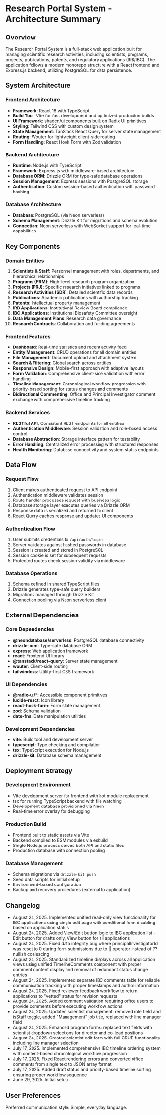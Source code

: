 # Research Portal System - Architecture Summary

## Overview

The Research Portal System is a full-stack web application built for managing scientific research activities, including scientists, programs, projects, publications, patents, and regulatory applications (IRB/IBC). The application follows a modern monorepo structure with a React frontend and Express.js backend, utilizing PostgreSQL for data persistence.

## System Architecture

### Frontend Architecture
- **Framework**: React 18 with TypeScript
- **Build Tool**: Vite for fast development and optimized production builds
- **UI Framework**: shadcn/ui components built on Radix UI primitives
- **Styling**: Tailwind CSS with custom design system
- **State Management**: TanStack React Query for server state management
- **Routing**: Wouter for lightweight client-side routing
- **Form Handling**: React Hook Form with Zod validation

### Backend Architecture
- **Runtime**: Node.js with TypeScript
- **Framework**: Express.js with middleware-based architecture
- **Database ORM**: Drizzle ORM for type-safe database operations
- **Session Management**: Express sessions with PostgreSQL storage
- **Authentication**: Custom session-based authentication with password hashing

### Database Architecture
- **Database**: PostgreSQL (via Neon serverless)
- **Schema Management**: Drizzle Kit for migrations and schema evolution
- **Connection**: Neon serverless with WebSocket support for real-time capabilities

## Key Components

### Domain Entities
1. **Scientists & Staff**: Personnel management with roles, departments, and hierarchical relationships
2. **Programs (PRM)**: High-level research program organization
3. **Projects (PRJ)**: Specific research initiatives linked to programs
4. **Research Activities (SDR)**: Detailed scientific data records
5. **Publications**: Academic publications with authorship tracking
6. **Patents**: Intellectual property management
7. **IRB Applications**: Institutional Review Board compliance
8. **IBC Applications**: Institutional Biosafety Committee oversight
9. **Data Management Plans**: Research data governance
10. **Research Contracts**: Collaboration and funding agreements

### Frontend Features
- **Dashboard**: Real-time statistics and recent activity feed
- **Entity Management**: CRUD operations for all domain entities
- **File Management**: Document upload and attachment system
- **Search & Filtering**: Global search across entities
- **Responsive Design**: Mobile-first approach with adaptive layouts
- **Form Validation**: Comprehensive client-side validation with error handling
- **Timeline Management**: Chronological workflow progression with priority-based sorting for status changes and comments
- **Bidirectional Commenting**: Office and Principal Investigator comment exchange with comprehensive timeline tracking

### Backend Services
- **RESTful API**: Consistent REST endpoints for all entities
- **Authentication Middleware**: Session validation and role-based access control
- **Database Abstraction**: Storage interface pattern for testability
- **Error Handling**: Centralized error processing with structured responses
- **Health Monitoring**: Database connectivity and system status endpoints

## Data Flow

### Request Flow
1. Client makes authenticated request to API endpoint
2. Authentication middleware validates session
3. Route handler processes request with business logic
4. Database storage layer executes queries via Drizzle ORM
5. Response data is serialized and returned to client
6. React Query caches response and updates UI components

### Authentication Flow
1. User submits credentials to `/api/auth/login`
2. Server validates against hashed passwords in database
3. Session is created and stored in PostgreSQL
4. Session cookie is set for subsequent requests
5. Protected routes check session validity via middleware

### Database Operations
1. Schema defined in shared TypeScript files
2. Drizzle generates type-safe query builders
3. Migrations managed through Drizzle Kit
4. Connection pooling via Neon serverless client

## External Dependencies

### Core Dependencies
- **@neondatabase/serverless**: PostgreSQL database connectivity
- **drizzle-orm**: Type-safe database ORM
- **express**: Web application framework
- **react**: Frontend UI library
- **@tanstack/react-query**: Server state management
- **wouter**: Client-side routing
- **tailwindcss**: Utility-first CSS framework

### UI Dependencies
- **@radix-ui/***: Accessible component primitives
- **lucide-react**: Icon library
- **react-hook-form**: Form state management
- **zod**: Schema validation
- **date-fns**: Date manipulation utilities

### Development Dependencies
- **vite**: Build tool and development server
- **typescript**: Type checking and compilation
- **tsx**: TypeScript execution for Node.js
- **drizzle-kit**: Database schema management

## Deployment Strategy

### Development Environment
- Vite development server for frontend with hot module replacement
- tsx for running TypeScript backend with file watching
- Development database provisioned via Neon
- Real-time error overlay for debugging

### Production Build
- Frontend built to static assets via Vite
- Backend compiled to ESM modules via esbuild
- Single Node.js process serves both API and static files
- Production database with connection pooling

### Database Management
- Schema migrations via `drizzle-kit push`
- Seed data scripts for initial setup
- Environment-based configuration
- Backup and recovery procedures (external to application)

## Changelog
- August 24, 2025. Implemented unified read-only view functionality for IBC applications using single edit page with conditional form disabling based on application status
- August 24, 2025. Added View/Edit button logic to IBC application list - Edit button for drafts only, View button for all applications
- August 24, 2025. Fixed data integrity bug where principalInvestigatorId was reset to 0 during form submissions due to || operator instead of ?? nullish coalescing
- August 24, 2025. Standardized timeline displays across all application views using unified TimelineComments component with proper comment content display and removal of redundant status change entries
- August 24, 2025. Implemented separate IBC comments table for reliable communication tracking with proper timestamps and author information
- August 24, 2025. Fixed reviewer feedback workflow to return applications to "vetted" status for revision requests
- August 24, 2025. Added comment validation requiring office users to provide comments before executing workflow actions  
- August 24, 2025. Updated scientist management: removed role field and isStaff toggle, added "Management" job title, replaced with line manager field
- August 24, 2025. Enhanced program forms: replaced text fields with scientist dropdown selections for director and co-lead positions
- August 24, 2025. Created scientist edit form with full CRUD functionality including line manager selection
- July 17, 2025. Implemented comprehensive IBC timeline ordering system with content-based chronological workflow progression
- July 17, 2025. Fixed React rendering errors and converted office comments from single text to JSON array format
- July 17, 2025. Added draft status and priority-based timeline sorting ensuring proper workflow sequence
- June 29, 2025. Initial setup

## User Preferences

Preferred communication style: Simple, everyday language.